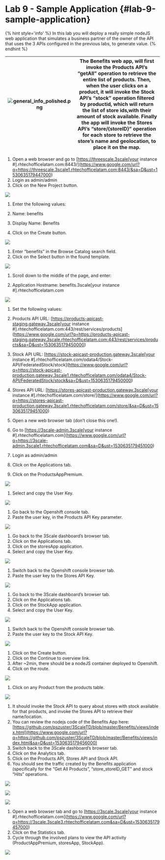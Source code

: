 # Lab 9 - Sample Application {#lab-9-sample-application}

{% hint style='info' %}
In this lab you will deploy a really simple nodeJS web application that simulates a business partner of the owner of the API that uses the 3 APIs configured in the previous labs, to generate value. 
{% endhint %}



| ![general_info_polished.png](images/image34.png) | The Benefits web app, will first invoke the Products API’s “getAll” operation to retrieve the entire list of products. Then, when the user clicks on a product, it will invoke the Stock API’s “stock” operation filtered by productid, which will return the list of store ids,with their amount of stock available. Finally the app will invoke the Stores API’s “store/{storeID}” operation for each store to retrieve the store’s name and geolocation, to place it on the map. |
| --- | --- |

1.  Open a web browser and go to [https://threescale.3scale[your instance #].rhtechofficelatam.com:8443/](https://www.google.com/url?q=https://threescale.3scale1.rhtechofficelatam.com:8443/&sa=D&ust=1530635179447000) 
2.  Login as admin/admin
3.  Click on the New Project button.

![](images/image91.png)

1.  Enter the following values:

1.  Name: benefits
2.  Display Name:  Benefits

1.  Click on the Create button.

![](images/image22.png)

1.  Enter “benefits” in the Browse Catalog search field.
2.  Click on the Select button in the found template.

![](images/image54.png)

1.  Scroll down to the middle of the page, and enter:

1.  Application Hostname: benefits.3scale[your instance #].rhtechofficelatam.com

![](images/image53.png)

1.  Set the following values:

1.  Products API URL: [https://products-apicast-staging.gateway.3scale[your instance #].rhtechofficelatam.com:443/rest/services/products](https://www.google.com/url?q=https://products-apicast-staging.gateway.3scale.rhtechofficelatam.com:443/rest/services/products&sa=D&ust=1530635179450000) 
2.  Stock API URL: [https://stock-apicast-production.gateway.3scale[your instance #].rhtechofficelatam.com/odata4/Stock-API/FederatedStock/stock](https://www.google.com/url?q=https://stock-apicast-production.gateway.3scale1.rhtechofficelatam.com/odata4/Stock-API/FederatedStock/stock&sa=D&ust=1530635179450000) 
3.  Stores API URL: [https://stores-apicast-production.gateway.3scale[your instance #].rhtechofficelatam.com/store/](https://www.google.com/url?q=https://stores-apicast-production.gateway.3scale1.rhtechofficelatam.com/store/&sa=D&ust=1530635179451000) 

1.  Open a new web browser tab (don’t close this one!).
2.  Go to [https://3scale-admin.3scale[your instance #].rhtechofficelatam.com](https://www.google.com/url?q=https://3scale-admin.3scale1.rhtechofficelatam.com&sa=D&ust=1530635179451000) 
3.  Login as admin/admin
4.  Click on the Applications tab.
5.  Click on the ProductsAppPremium.

![](images/image201.png)

1.  Select and copy the User Key.

![](images/image48.png)

1.  Go back to the Openshift console tab.
2.  Paste the user key, in the Products API Key parameter.

![](images/image170.png)

1.  Go back to the 3Scale dashboard’s browser tab.
2.  Click on the Applications tab.
3.  Click on the storesApp application.
4.  Select and copy the User Key.

![](images/image185.png)

1.  Switch back to the Openshift console browser tab.
2.  Paste the user key to the Stores API Key.

![](images/image83.png)

1.  Go back to the 3Scale dashboard’s browser tab.
2.  Click on the Applications tab.
3.  Click on the StockApp application.
4.  Select and copy the User Key.

![](images/image106.png)

1.  Switch back to the Openshift console browser tab.
2.  Paste the user key to the Stock API Key.

![](images/image118.png)

1.  Click on the Create button.
2.  Click on the Continue to overview link.
3.  After ~2min, there should be a nodeJS container deployed to Openshift.
4.  Click on the route.

![](images/image140.png)

1.  Click on any Product from the products table.

![](images/image122.png)

1.  It should invoke the Stock API to query about stores with stock available for that products, and invoke the Stores API to retrieve their name/location.
2.  You can review the nodejs code of the Benefits App here: [https://github.com/pszuster/3ScaleTD/blob/master/Benefits/views/index.html](https://www.google.com/url?q=https://github.com/pszuster/3ScaleTD/blob/master/Benefits/views/index.html&sa=D&ust=1530635179456000)
3.  Switch back to the 3Scale dashboard’s browser tab.
4.  Click on the Analytics tab.
5.  Click on the Products API, Stores API and Stock API.
6.  You should see the traffic created by the Benefits application (specifically for the “Get All Products”, “store_storeID_GET” and stock “Hits” operations.

![](images/image73.png)

![](images/image45.png)

![](images/image120.png)

1.  Open a web browser tab and go to [https://3scale.3scale[your instance #].rhtechofficelatam.com](https://www.google.com/url?q=https://3scale.3scale3.rhtechofficelatam.com&sa=D&ust=1530635179457000) 
2.  Click on the Statistics tab.
3.  Cycle through the involved plans to view the API activity (ProductAppPremium, storesApp, StockApp).

![](images/image84.png)
